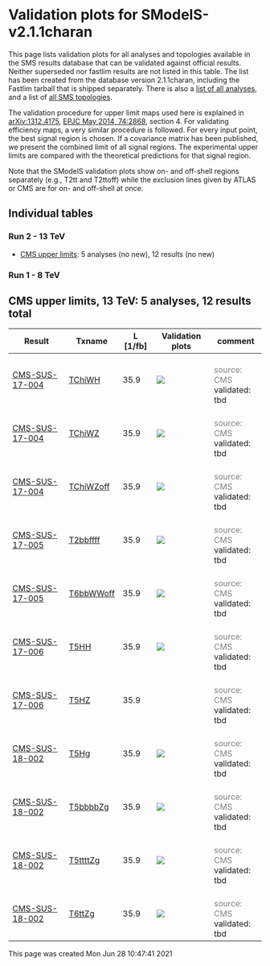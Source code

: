 
# Validation plots for SModelS-v2.1.1charan

This page lists validation plots for all analyses and topologies available in
the SMS results database that can be validated against official results.
Neither superseded nor fastlim results are not listed in this table. The list has been created from the
database version 2.1.1charan, including the Fastlim tarball that is shipped separately.
There is also a [list of all analyses](ListOfAnalyses211charan), and
a list of [all SMS topologies](SmsDictionary211charan).

The validation procedure for upper limit maps used here is explained in [arXiv:1312.4175](http://arxiv.org/abs/1312.4175),  [EPJC May 2014, 74:2868](http://link.springer.com/article/10.1140/epjc/s10052-014-2868-5), section 4. For validating efficiency maps, a very similar procedure is followed. For every input point, the best signal region is chosen. If a covariance matrix has been published, we present the combined limit of all signal regions. The experimental upper limits are compared with the theoretical predictions for that signal region.

Note that the SModelS validation plots show on- and off-shell regions
separately (e.g., T2tt and T2ttoff) while the exclusion lines given by ATLAS or
CMS are for on- and off-shell at once.

## Individual tables

### Run 2 - 13 TeV
 * [CMS upper limits](#CMSupperlimits13): 5 analyses (no new), 12 results (no new)

### Run 1 - 8 TeV


<a name="CMSupperlimits13"></a>
## CMS upper limits, 13 TeV: 5 analyses, 12 results total

| **Result** | **Txname** | **L [1/fb]** | **Validation plots** | **comment** |
|------------|------------|--------------|----------------------|-------------|
| [CMS-SUS-17-004](http://cms-results.web.cern.ch/cms-results/public-results/publications/SUS-17-004/index.html) | [TChiWH](SmsDictionary211charan#TChiWH)| 35.9|<a href="https://smodels.github.io/validation/211charan/13TeV/CMS/CMS-SUS-17-004/validation/TChiWH_2EqMassAx_EqMassBy_pretty.png"><img src="https://smodels.github.io/validation/211charan/13TeV/CMS/CMS-SUS-17-004/validation/TChiWH_2EqMassAx_EqMassBy_pretty.png?1465870061" /></a>  |<br><font color='grey'>source: CMS</font><br>validated: tbd<br> |
| [CMS-SUS-17-004](http://cms-results.web.cern.ch/cms-results/public-results/publications/SUS-17-004/index.html) | [TChiWZ](SmsDictionary211charan#TChiWZ)| 35.9|<a href="https://smodels.github.io/validation/211charan/13TeV/CMS/CMS-SUS-17-004/validation/TChiWZ_2EqMassAx_EqMassBy_pretty.png"><img src="https://smodels.github.io/validation/211charan/13TeV/CMS/CMS-SUS-17-004/validation/TChiWZ_2EqMassAx_EqMassBy_pretty.png?1465870061" /></a>  |<br><font color='grey'>source: CMS</font><br>validated: tbd<br> |
| [CMS-SUS-17-004](http://cms-results.web.cern.ch/cms-results/public-results/publications/SUS-17-004/index.html) | [TChiWZoff](SmsDictionary211charan#TChiWZoff)| 35.9|<a href="https://smodels.github.io/validation/211charan/13TeV/CMS/CMS-SUS-17-004/validation/TChiWZoff_2EqMassAx_EqMassBy_pretty.png"><img src="https://smodels.github.io/validation/211charan/13TeV/CMS/CMS-SUS-17-004/validation/TChiWZoff_2EqMassAx_EqMassBy_pretty.png?1465870061" /></a>  |<br><font color='grey'>source: CMS</font><br>validated: tbd<br> |
| [CMS-SUS-17-005](https://cms-results.web.cern.ch/cms-results/public-results/publications/SUS-17-005/) | [T2bbffff](SmsDictionary211charan#T2bbffff)| 35.9|<a href="https://smodels.github.io/validation/211charan/13TeV/CMS/CMS-SUS-17-005/validation/T2bbffff_2EqMassAx_EqMassBx-y_pretty.png"><img src="https://smodels.github.io/validation/211charan/13TeV/CMS/CMS-SUS-17-005/validation/T2bbffff_2EqMassAx_EqMassBx-y_pretty.png?1465870061" /></a>  |<br><font color='grey'>source: CMS</font><br>validated: tbd<br> |
| [CMS-SUS-17-005](https://cms-results.web.cern.ch/cms-results/public-results/publications/SUS-17-005/) | [T6bbWWoff](SmsDictionary211charan#T6bbWWoff)| 35.9|<a href="https://smodels.github.io/validation/211charan/13TeV/CMS/CMS-SUS-17-005/validation/T6bbWWoff_2EqMassAx_EqMassBx-0.5y_EqMassCx-y_pretty.png"><img src="https://smodels.github.io/validation/211charan/13TeV/CMS/CMS-SUS-17-005/validation/T6bbWWoff_2EqMassAx_EqMassBx-0.5y_EqMassCx-y_pretty.png?1465870061" /></a>  |<br><font color='grey'>source: CMS</font><br>validated: tbd<br> |
| [CMS-SUS-17-006](https://cms-results.web.cern.ch/cms-results/public-results/publications/SUS-17-006/) | [T5HH](SmsDictionary211charan#T5HH)| 35.9|<a href="https://smodels.github.io/validation/211charan/13TeV/CMS/CMS-SUS-17-006/validation/T5HH_2EqMassAx_EqMassBx-50_EqMassC1.0.png"><img src="https://smodels.github.io/validation/211charan/13TeV/CMS/CMS-SUS-17-006/validation/T5HH_2EqMassAx_EqMassBx-50_EqMassC1.0.png?1465870061" /></a>  |<br><font color='grey'>source: CMS</font><br>validated: tbd<br> |
| [CMS-SUS-17-006](https://cms-results.web.cern.ch/cms-results/public-results/publications/SUS-17-006/) | [T5HZ](SmsDictionary211charan#T5HZ)| 35.9|  |<br><font color='grey'>source: CMS</font><br>validated: tbd<br> |
| [CMS-SUS-18-002](https://cms-results.web.cern.ch/cms-results/public-results/publications/SUS-18-002/) | [T5Hg](SmsDictionary211charan#T5Hg)| 35.9|<a href="https://smodels.github.io/validation/211charan/13TeV/CMS/CMS-SUS-18-002/validation/T5Hg_2EqMassAx_EqMassBy_EqMassC1.0_pretty.png"><img src="https://smodels.github.io/validation/211charan/13TeV/CMS/CMS-SUS-18-002/validation/T5Hg_2EqMassAx_EqMassBy_EqMassC1.0_pretty.png?1465870061" /></a>  |<br><font color='grey'>source: CMS</font><br>validated: tbd<br> |
| [CMS-SUS-18-002](https://cms-results.web.cern.ch/cms-results/public-results/publications/SUS-18-002/) | [T5bbbbZg](SmsDictionary211charan#T5bbbbZg)| 35.9|<a href="https://smodels.github.io/validation/211charan/13TeV/CMS/CMS-SUS-18-002/validation/T5bbbbZg_2EqMassAx_EqMassBy_EqMassC1.0_pretty.png"><img src="https://smodels.github.io/validation/211charan/13TeV/CMS/CMS-SUS-18-002/validation/T5bbbbZg_2EqMassAx_EqMassBy_EqMassC1.0_pretty.png?1465870061" /></a>  |<br><font color='grey'>source: CMS</font><br>validated: tbd<br> |
| [CMS-SUS-18-002](https://cms-results.web.cern.ch/cms-results/public-results/publications/SUS-18-002/) | [T5ttttZg](SmsDictionary211charan#T5ttttZg)| 35.9|<a href="https://smodels.github.io/validation/211charan/13TeV/CMS/CMS-SUS-18-002/validation/T5ttttZg_2EqMassAx_EqMassBy_EqMassC1.0_pretty.png"><img src="https://smodels.github.io/validation/211charan/13TeV/CMS/CMS-SUS-18-002/validation/T5ttttZg_2EqMassAx_EqMassBy_EqMassC1.0_pretty.png?1465870061" /></a>  |<br><font color='grey'>source: CMS</font><br>validated: tbd<br> |
| [CMS-SUS-18-002](https://cms-results.web.cern.ch/cms-results/public-results/publications/SUS-18-002/) | [T6ttZg](SmsDictionary211charan#T6ttZg)| 35.9|<a href="https://smodels.github.io/validation/211charan/13TeV/CMS/CMS-SUS-18-002/validation/T6ttZg_2EqMassAx_EqMassBy_EqMassC1.0_pretty.png"><img src="https://smodels.github.io/validation/211charan/13TeV/CMS/CMS-SUS-18-002/validation/T6ttZg_2EqMassAx_EqMassBy_EqMassC1.0_pretty.png?1465870061" /></a>  |<br><font color='grey'>source: CMS</font><br>validated: tbd<br> |

This page was created Mon Jun 28 10:47:41 2021
